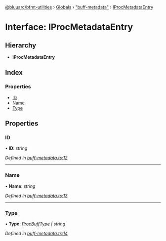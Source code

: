 [@bluuarc/bfmt-utilities](../README.md) › [Globals](../globals.md) › ["buff-metadata"](../modules/_buff_metadata_.md) › [IProcMetadataEntry](_buff_metadata_.iprocmetadataentry.md)

# Interface: IProcMetadataEntry

## Hierarchy

* **IProcMetadataEntry**

## Index

### Properties

* [ID](_buff_metadata_.iprocmetadataentry.md#id)
* [Name](_buff_metadata_.iprocmetadataentry.md#name)
* [Type](_buff_metadata_.iprocmetadataentry.md#type)

## Properties

###  ID

• **ID**: *string*

*Defined in [buff-metadata.ts:12](https://github.com/BluuArc/bfmt-utilities/blob/79f412a/src/buff-metadata.ts#L12)*

___

###  Name

• **Name**: *string*

*Defined in [buff-metadata.ts:13](https://github.com/BluuArc/bfmt-utilities/blob/79f412a/src/buff-metadata.ts#L13)*

___

###  Type

• **Type**: *[ProcBuffType](../enums/_buff_metadata_.procbufftype.md) | string*

*Defined in [buff-metadata.ts:14](https://github.com/BluuArc/bfmt-utilities/blob/79f412a/src/buff-metadata.ts#L14)*
